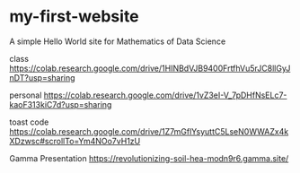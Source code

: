 # my-first-website
A simple Hello World site for Mathematics of Data Science

class
https://colab.research.google.com/drive/1HINBdVJB9400FrtfhVu5rJC8llGyJnDT?usp=sharing

personal
https://colab.research.google.com/drive/1vZ3eI-V_7pDHfNsELc7-kaoF313kiC7d?usp=sharing

toast code
https://colab.research.google.com/drive/1Z7mGflYsyuttC5LseN0WWAZx4kXDzwsc#scrollTo=Ym4NOo7vH1zU

Gamma Presentation 
https://revolutionizing-soil-hea-modn9r6.gamma.site/
